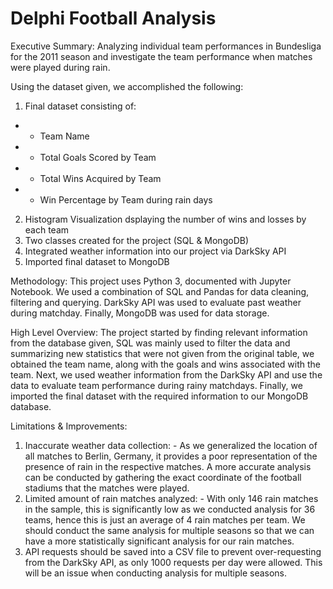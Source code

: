 # Delphi Football Analysis

Executive Summary: Analyzing individual team performances in Bundesliga for the 2011 season and investigate the team performance when matches were played during rain.

Using the dataset given, we accomplished the following:
1. Final dataset consisting of:
*  - Team Name
*  - Total Goals Scored by Team
*  - Total Wins Acquired by Team
*  - Win Percentage by Team during rain days
2. Histogram Visualization dsplaying the number of wins and losses by each team
3. Two classes created for the project (SQL & MongoDB)
4. Integrated weather information into our project via DarkSky API
5. Imported final dataset to MongoDB

Methodology: This project uses Python 3, documented with Jupyter Notebook. We used a combination of SQL and Pandas for data cleaning, filtering and querying. DarkSky API was used to evaluate past weather during matchday. Finally, MongoDB was used for data storage.

High Level Overview: The project started by finding relevant information from the database given, SQL was mainly used to filter the data and summarizing new statistics that were not given from the original table, we obtained the team name, along with the goals and wins associated with the team. Next, we used weather information from the DarkSky API and use the data to evaluate team performance during rainy matchdays. Finally, we imported the final dataset with the required information to our MongoDB database.

Limitations & Improvements:
1. Inaccurate weather data collection: - As we generalized the location of all matches to Berlin, Germany, it provides a poor representation of the presence of rain in the respective matches. A more accurate analysis can be conducted by gathering the exact coordinate of the football stadiums that the matches were played.
2. Limited amount of rain matches analyzed: - With only 146 rain matches in the sample, this is significantly low as we conducted analysis for 36 teams, hence this is just an average of 4 rain matches per team. We should conduct the same analysis for multiple seasons so that we can have a more statistically significant analysis for our rain matches.
3. API requests should be saved into a CSV file to prevent over-requesting from the DarkSky API, as only 1000 requests per day were allowed. This will be an issue when conducting analysis for multiple seasons.
